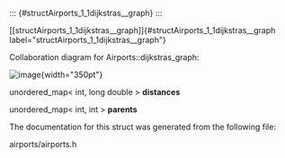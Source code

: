 ::: {#structAirports_1_1dijkstras__graph}
:::

[\[structAirports\_1\_1dijkstras\_\_graph\]]{#structAirports_1_1dijkstras__graph
label="structAirports_1_1dijkstras__graph"}

Collaboration diagram for Airports::dijkstras\_graph:

![image](structAirports_1_1dijkstras__graph__coll__graph){width="350pt"}

unordered\_map$<$ int, long double $>$ **distances**

unordered\_map$<$ int, int $>$ **parents**

The documentation for this struct was generated from the following file:

airports/airports.h

